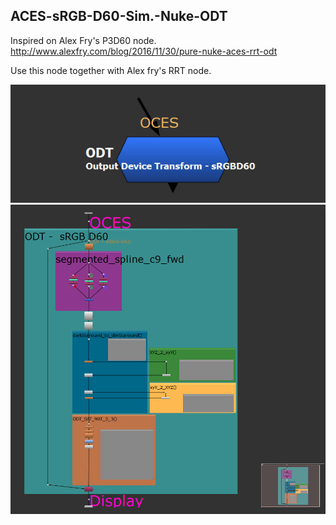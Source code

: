 ## ACES-sRGB-D60-Sim.-Nuke-ODT
Inspired on Alex Fry's P3D60 node.
http://www.alexfry.com/blog/2016/11/30/pure-nuke-aces-rrt-odt

Use this node together with Alex fry's RRT node.

![ODT](https://github.com/ezequielmastrasso/ACES-sRGB-D60-Sim.-Nuke-ODT/blob/master/docs/ODT.jpg)
![ODT_Inside](https://github.com/ezequielmastrasso/ACES-sRGB-D60-Sim.-Nuke-ODT/blob/master/docs/ODT_inside.jpg)
